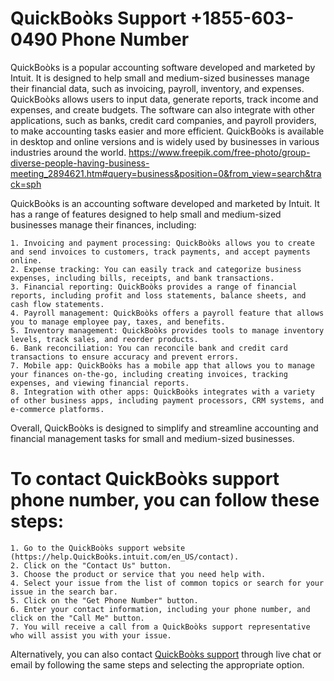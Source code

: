 # QuickBoòks Support +1855-603-0490 Phone Number 

QuickBoòks is a popular accounting software developed and marketed by Intuit. It is designed to help small and medium-sized businesses manage their financial data, such as invoicing, payroll, inventory, and expenses. QuickBoòks allows users to input data, generate reports, track income and expenses, and create budgets. The software can also integrate with other applications, such as banks, credit card companies, and payroll providers, to make accounting tasks easier and more efficient. QuickBoòks is available in desktop and online versions and is widely used by businesses in various industries around the world. 
https://www.freepik.com/free-photo/group-diverse-people-having-business-meeting_2894621.htm#query=business&position=0&from_view=search&track=sph

QuickBoòks is an accounting software developed and marketed by Intuit. It has a range of features designed to help small and medium-sized businesses manage their finances, including:

    1. Invoicing and payment processing: QuickBoòks allows you to create and send invoices to customers, track payments, and accept payments online.
    2. Expense tracking: You can easily track and categorize business expenses, including bills, receipts, and bank transactions.
    3. Financial reporting: QuickBoòks provides a range of financial reports, including profit and loss statements, balance sheets, and cash flow statements.
    4. Payroll management: QuickBoòks offers a payroll feature that allows you to manage employee pay, taxes, and benefits.
    5. Inventory management: QuickBoòks provides tools to manage inventory levels, track sales, and reorder products.
    6. Bank reconciliation: You can reconcile bank and credit card transactions to ensure accuracy and prevent errors.
    7. Mobile app: QuickBoòks has a mobile app that allows you to manage your finances on-the-go, including creating invoices, tracking expenses, and viewing financial reports.
    8. Integration with other apps: QuickBoòks integrates with a variety of other business apps, including payment processors, CRM systems, and e-commerce platforms.

Overall, QuickBoòks is designed to simplify and streamline accounting and financial management tasks for small and medium-sized businesses.


# To contact QuickBoòks support phone number, you can follow these steps:

    1. Go to the QuickBoòks support website (https://help.QuickBoòks.intuit.com/en_US/contact).
    2. Click on the "Contact Us" button.
    3. Choose the product or service that you need help with.
    4. Select your issue from the list of common topics or search for your issue in the search bar.
    5. Click on the "Get Phone Number" button.
    6. Enter your contact information, including your phone number, and click on the "Call Me" button.
    7. You will receive a call from a QuickBoòks support representative who will assist you with your issue.

Alternatively, you can also contact <a href="https://quickkbooks.github.io/">QuickBoòks support</a> through live chat or email by following the same steps and selecting the appropriate option.
